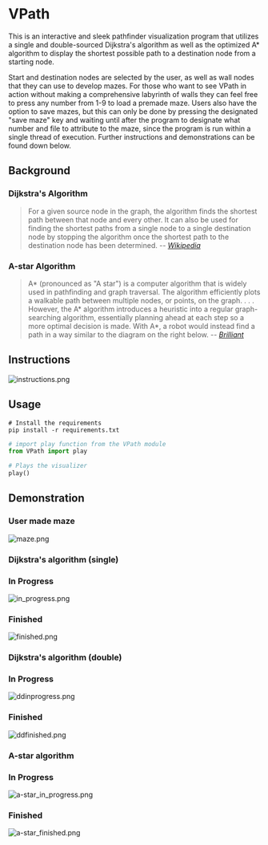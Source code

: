 # VPath
This is an interactive and sleek pathfinder visualization program that utilizes a single and double-sourced Dijkstra's algorithm as well as the optimized A* algorithm to display the shortest possible path to a destination node from a starting node. 

Start and destination nodes are selected by the user, as well as wall nodes that they can use to develop mazes. For those who want to see VPath in action without making a comprehensive labyrinth of walls they can feel free to press any number from 1-9 to load a premade maze. Users also have the option to save mazes, but this can only be done by pressing the designated "save maze" key and waiting until after the program to designate what number and file to attribute to the maze, since the program is run within a single thread of execution. Further instructions and demonstrations can be found down below.

## Background
### **Dijkstra's Algorithm**

> For a given source node in the graph, the algorithm finds the shortest path between that node and every other. It can also be used for finding the shortest paths from a single node to a single destination node by stopping the algorithm once the shortest path to the destination node has been determined.
> --<cite> [Wikipedia](https://en.wikipedia.org/wiki/Dijkstra%27s_algorithm) </cite>

### **A-star Algorithm**
> A* (pronounced as "A star") is a computer algorithm that is widely used in pathfinding and graph traversal. The algorithm efficiently plots a walkable path between multiple nodes, or points, on the graph.
> . . . However, the A* algorithm introduces a heuristic into a regular graph-searching algorithm, essentially planning ahead at each step so a more optimal decision is made. With A*, a robot would instead find a path in a way similar to the diagram on the right below.
> --<cite> [Brilliant](https://brilliant.org/wiki/a-star-search/) </cite>

## Instructions
![instructions.png](assets/instructions.png)

## Usage
```shell
# Install the requirements
pip install -r requirements.txt
```

```python
# import play function from the VPath module
from VPath import play

# Plays the visualizer
play()
```

## Demonstration

### User made maze
![maze.png](demo/maze.png)

### **Dijkstra's algorithm (single)**
### In Progress
![in_progress.png](demo/in_progress.png)
### Finished
![finished.png](demo/finished.png)

### **Dijkstra's algorithm (double)**
### In Progress
![ddinprogress.png](demo/ddinprogress.png)

### Finished
![ddfinished.png](demo/ddfinished.png)

### **A-star algorithm**
### In Progress
![a-star_in_progress.png](demo/a-star_in_progress.png)

### Finished
![a-star_finished.png](demo/a-star_finished.png)
